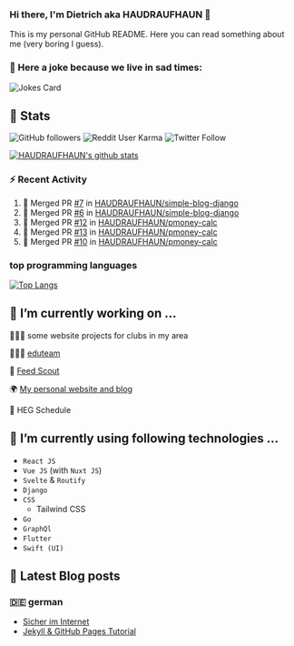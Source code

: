 ### Hi there, I'm Dietrich aka HAUDRAUFHAUN 👋

This is my personal GitHub README. Here you can read something about me (very boring I guess).

### 🤡 Here a joke because we live in sad times:
![Jokes Card](https://readme-jokes.vercel.app/api)

## :rocket: Stats

 ![GitHub followers](https://img.shields.io/github/followers/HAUDRAUFHAUN?label=GitHub-Followers&logo=GitHub&style=for-the-badge) ![Reddit User Karma](https://img.shields.io/reddit/user-karma/combined/haudraufhaun?logo=reddit&style=for-the-badge) ![Twitter Follow](https://img.shields.io/twitter/follow/haudraufhaun1?color=%231da1f2&logo=twitter&logoColor=%231da1f2&style=for-the-badge)
  
[![HAUDRAUFHAUN's github stats](https://github-readme-stats.vercel.app/api?username=HAUDRAUFHAUN&show_icons=true&theme=dracula&hide_border=true)](https://github.com/anuraghazra/github-readme-stats)

### ⚡ Recent Activity

<!--START_SECTION:activity-->
1. 🎉 Merged PR [#7](https://github.com/HAUDRAUFHAUN/simple-blog-django/pull/7) in [HAUDRAUFHAUN/simple-blog-django](https://github.com/HAUDRAUFHAUN/simple-blog-django)
2. 🎉 Merged PR [#6](https://github.com/HAUDRAUFHAUN/simple-blog-django/pull/6) in [HAUDRAUFHAUN/simple-blog-django](https://github.com/HAUDRAUFHAUN/simple-blog-django)
3. 🎉 Merged PR [#12](https://github.com/HAUDRAUFHAUN/pmoney-calc/pull/12) in [HAUDRAUFHAUN/pmoney-calc](https://github.com/HAUDRAUFHAUN/pmoney-calc)
4. 🎉 Merged PR [#13](https://github.com/HAUDRAUFHAUN/pmoney-calc/pull/13) in [HAUDRAUFHAUN/pmoney-calc](https://github.com/HAUDRAUFHAUN/pmoney-calc)
5. 🎉 Merged PR [#10](https://github.com/HAUDRAUFHAUN/pmoney-calc/pull/10) in [HAUDRAUFHAUN/pmoney-calc](https://github.com/HAUDRAUFHAUN/pmoney-calc)
<!--END_SECTION:activity-->

### top programming languages
[![Top Langs](https://github-readme-stats.vercel.app/api/top-langs/?username=HAUDRAUFHAUN&theme=dracula&hide_border=true)](https://github.com/anuraghazra/github-readme-stats)

## 🔭 I’m currently working on ...

👨🏻‍💼 some website projects for clubs in my area

👨🏻‍🏫 <a href="https://github.com/HAUDRAUFHAUN/eduteam">eduteam</a>

📰 [Feed Scout](https://github.com/HAUDRAUFHAUN/feed-scout)

🌍 <a href="https://haudraufhauns.vercel.app/">My personal website and blog</a>

🏫 HEG Schedule


## 🌱 I’m currently using following technologies ...

- `React JS` 
- `Vue JS` (with `Nuxt JS`)
- `Svelte` & `Routify`
- `Django`
- `CSS`
  - Tailwind CSS
- `Go`
- `GraphQl`
- `Flutter`
- `Swift (UI)`

## 📕 Latest Blog posts 

### 🇩🇪 german

<!-- BLOG-POST-LIST:START -->
- [Sicher im Internet](https://haudraufhauns.vercel.app/blog/sicher-im-internet)
- [Jekyll &amp; GitHub Pages Tutorial](https://haudraufhauns.vercel.app/blog/jekyll-tutorial/)
